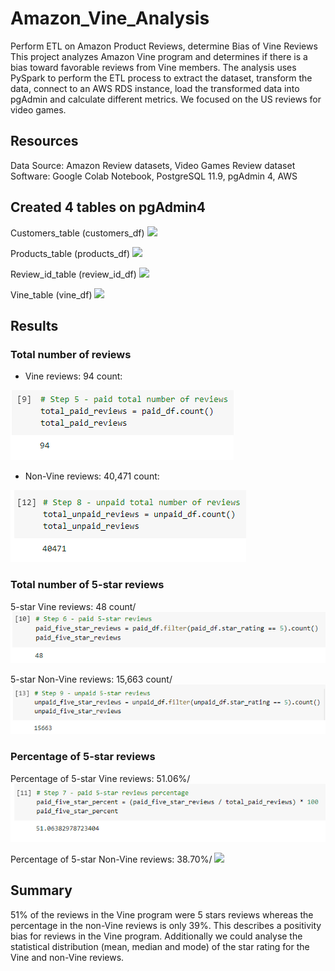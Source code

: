 # Amazon_Vine_Analysis
Perform ETL on Amazon Product Reviews, determine Bias of Vine Reviews
This project analyzes Amazon Vine program and determines if there is a bias toward favorable reviews from Vine members.
The analysis uses PySpark to perform the ETL process to extract the dataset, transform the data, connect to an AWS RDS instance, load the transformed data into pgAdmin and calculate different metrics.
We focused on the US reviews for video games.

## Resources
Data Source: Amazon Review datasets, Video Games Review dataset
Software: Google Colab Notebook, PostgreSQL 11.9, pgAdmin 4, AWS

## Created 4 tables on pgAdmin4

Customers_table (customers_df)
![](Images/customers_table.PNG)

Products_table (products_df)
![](Images/products_table.PNG)

Review_id_table (review_id_df)
![](Images/review_id_table.PNG)

Vine_table (vine_df)
![](Images/vine_table.PNG)

## Results
### Total number of reviews

- Vine reviews: 94 count:

![](Images/number_paid_reviews.PNG)

- Non-Vine reviews: 40,471 count:

![](Images/number_unpaid_reviews.PNG)
  
### Total number of 5-star reviews

5-star Vine reviews: 48 count/
![](Images/5star_paid_reviews.PNG)

5-star Non-Vine reviews: 15,663 count/
![](Images/5star_unpaid_reviews.PNG)

### Percentage of 5-star reviews

Percentage of 5-star Vine reviews: 51.06%/
![](Images/percentage_paid_reviews.PNG)

Percentage of 5-star Non-Vine reviews: 38.70%/
![](Images/percentage_unpaid_reviews.PNG)

## Summary
51% of the reviews in the Vine program were 5 stars reviews whereas the percentage in the non-Vine reviews is only 39%. This describes a positivity bias for reviews in the Vine program.
Additionally we could analyse the statistical distribution (mean, median and mode) of the star rating for the Vine and non-Vine reviews.
